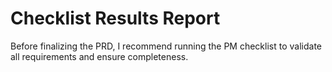 # Checklist Results Report

Before finalizing the PRD, I recommend running the PM checklist to validate all requirements and ensure completeness.
